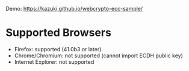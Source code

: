 Demo: https://kazuki.github.io/webcrypto-ecc-sample/

# Supported Browsers

* Firefox: supported (41.0b3 or later)
* Chrome/Chromium: not supported (cannot import ECDH public key)
* Internet Explorer: not supported
